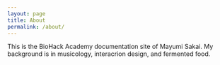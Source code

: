 ```yaml
---
layout: page
title: About
permalink: /about/
---
```


This is the BioHack Academy documentation site of Mayumi Sakai.
My background is in musicology, interacrion design, and fermented food.
